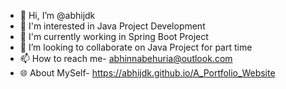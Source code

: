 - 👋 Hi, I’m @abhijdk
- 👀 I'm interested in Java Project Development
- 🌱 I'm currently working in Spring Boot Project
- 💞️ I’m looking to collaborate on Java Project for part time
- 📫 How to reach me- abhinnabehuria@outlook.com
- 🌐 About MySelf- https://abhijdk.github.io/A_Portfolio_Website

<!---
abhijdk/abhijdk is a ✨ special ✨ repository because its `README.md` (this file) appears on your GitHub profile.
You can click the Preview link to take a look at your changes.
--->

